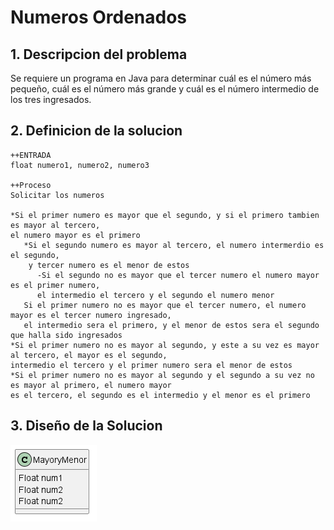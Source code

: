 # Numeros Ordenados
## 1. Descripcion del problema
Se requiere un programa en Java para determinar cuál es el número más pequeño, 
cuál es el número más grande y cuál es el número intermedio de los tres ingresados.
## 2. Definicion de la solucion
~~~
++ENTRADA
float numero1, numero2, numero3

++Proceso
Solicitar los numeros 

*Si el primer numero es mayor que el segundo, y si el primero tambien es mayor al tercero, 
el numero mayor es el primero
   *Si el segundo numero es mayor al tercero, el numero intermerdio es el segundo,
    y tercer numero es el menor de estos
      -Si el segundo no es mayor que el tercer numero el numero mayor es el primer numero,
      el intermedio el tercero y el segundo el numero menor
   Si el primer numero no es mayor que el tercer numero, el numero mayor es el tercer numero ingresado,
   el intermedio sera el primero, y el menor de estos sera el segundo que halla sido ingresados
*Si el primer numero no es mayor al segundo, y este a su vez es mayor al tercero, el mayor es el segundo,
intermedio el tercero y el primer numero sera el menor de estos
*Si el primer numero no es mayor al segundo y el segundo a su vez no es mayor al primero, el numero mayor
es el tercero, el segundo es el intermedio y el menor es el primero
~~~

## 3. Diseño de la Solucion

![](https://github.com/rigo1012/Ejercicio3.1/blob/master/src/Numeros/MayoryMenor.png)
